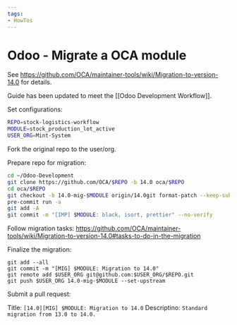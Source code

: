 ```yaml
---
tags:
- HowTos
---
```


# Odoo - Migrate a OCA module

See <https://github.com/OCA/maintainer-tools/wiki/Migration-to-version-14.0> for details.

Guide has been updated to meet the [[Odoo Development Workflow]].

Set configurations:

```bash
REPO=stock-logistics-workflow
MODULE=stock_production_lot_active
USER_ORG=Mint-System
```

Fork the original repo to the user/org.

Prepare repo for migration:

```bash
cd ~/Odoo-Development
git clone https://github.com/OCA/$REPO -b 14.0 oca/$REPO
cd oca/$REPO
git checkout -b 14.0-mig-$MODULE origin/14.0git format-patch --keep-subject --stdout origin/14.0..origin/13.0 -- $MODULE | git am -3 --keep
pre-commit run -a
git add -A
git commit -m "[IMP] $MODULE: black, isort, prettier" --no-verify
```

Follow migration tasks: <https://github.com/OCA/maintainer-tools/wiki/Migration-to-version-14.0#tasks-to-do-in-the-migration>

Finalize the migration:

```
git add --all
git commit -m "[MIG] $MODULE: Migration to 14.0"
git remote add $USER_ORG git@github.com:$USER_ORG/$REPO.git
git push $USER_ORG 14.0-mig-$MODULE --set-upstream
```

Submit a pull request:

Title: `[14.0][MIG] $MODULE: Migration to 14.0`
Descriptino: `Standard migration from 13.0 to 14.0.`